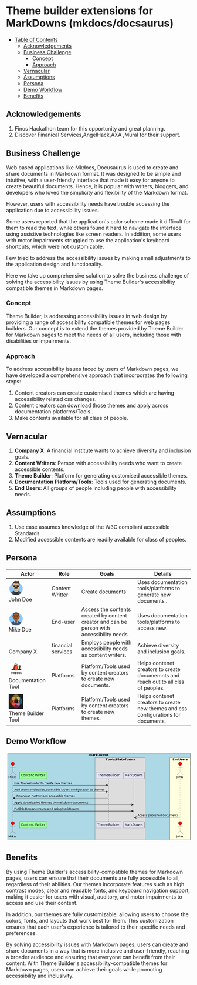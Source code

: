 # Theme builder extensions for MarkDowns (mkdocs/docsaurus)


  - [Table of Contents](#table-of-contents)
    - [Acknowledgements](#acknowledgements)
    - [Business Challenge](#business-challenge)
        - [Concept](#concept)
        - [Approach](#approach)
    - [Vernacular](#vernacular)
    - [Assumptions](#assumptions)
    - [Persona](#persona)
    - [Demo Workflow](#todo)    
    - [Benefits](#benefits)
  


## Acknowledgements

1. Finos Hackathon team for this opportunity and great planning.
2. Discover Finanical Services,AngelHack,AXA ,Mural for their support.

## Business Challenge

Web based applications like Mkdocs, Docusaurus is used to create and share documents in Markdown format. 
It was designed to be simple and intuitive, with a user-friendly interface that made it easy for anyone to create beautiful documents.
Hence, it is popular with writers, bloggers, and developers who loved the simplicity and flexibility of the Markdown format. 

However, users with accessibility needs have trouble accessing the application due to accessibility issues.

Some users reported that the application's color scheme made it difficult for them to read the text, while others found it hard to navigate the interface using assistive technologies like screen readers. 
In addition, some users with motor impairments struggled to use the application's keyboard shortcuts, which were not customizable.

Few tried to address the accessibility issues by making small adjustments to the application design and functionality.

Here we take up comprehensive solution to solve the business challenge of solving the accessibility issues by using Theme Builder's accessibility compatible themes in Markdown pages. 

### Concept
Theme Builder, is addressing accessibility issues in web design by providing a range of accessibility compatible themes for web pages builders. 
Our concept is to extend the themes provided by Theme Builder for Markdown pages to meet the needs of all users, including those with disabilities or impairments.


### Approach
To address accessibility issues faced by users of Markdown pages, we have developed a comprehensive approach that incorporates the following steps:

1. Content creators can create customised themes which are having accessibility related css changes.
2. Content creators can download those themes and apply across documentation platforms/Tools .
3. Make contents available for all class of people.

## Vernacular

1. **Company X**: A financial institute wants to achieve diversity and inclusion goals.
2. **Content Writers**: Person with accessibility needs who want to create accessible contents.
3. **Theme Builder**: Platform for generating customised accessible themes.
4. **Documentation Platform/Tools**: Tools used for generating documents.
5. **End Users**: All groups of people including people with accessibility needs.


## Assumptions

1. Use case assumes knowledge of the W3C compliant accessible Standards 
2. Modified accessible contents are readily available for class of peoples.


## Persona

| Actor                                                                                 | Role | Goals                                                                                     | Details                                                                            |
|---------------------------------------------------------------------------------------| --- |-------------------------------------------------------------------------------------------|------------------------------------------------------------------------------------|
| <img src="./images/john.png" width="40" height="40"> <br> John Doe                    | Content Writter | Create documents                                                                          | Uses documentation tools/platforms to generate new documents  .                    |
| <img src="./images/mike.png" width="40" height="40"> <br> Mike Doe                    | End-user | Access the contents created by content creator and can be person with accessibility needs | Uses documentation tools/platforms to access new.                                  |
| <br>Company X                                                                         | financial services | Employs people with  accessibility needs as content writers.                              | Achieve diversity and inclusion goals.                                             |
| <img src="./images/Mkdocs_tool.png" width="40" height="40">  <br>Documentation Tool   | Platforms | Platform/Tools used by content creators to create new documents.                          | Helps contenet creators to create documemnts and reach out to all clss of peoples. |
| <img src="./images/Theme_Builder.png" width="40" height="40">  <br>Theme Builder Tool | Platforms | Platform/Tools used by content creators to create new themes.                             | Helps contenet creators to create new themes and css configurations for documents. |

## Demo Workflow
![Demo Workflow](./images/Usecase_sequence_diagrams.png)


## Benefits
By using Theme Builder's accessibility-compatible themes for Markdown pages, users can ensure that their documents are fully accessible to all, regardless of their abilities. Our themes incorporate features such as high contrast modes, clear and readable fonts, and keyboard navigation support, making it easier for users with visual, auditory, and motor impairments to access and use their content.

In addition, our themes are fully customizable, allowing users to choose the colors, fonts, and layouts that work best for them. This customization ensures that each user's experience is tailored to their specific needs and preferences.

By solving accessibility issues with Markdown pages, users can create and share documents in a way that is more inclusive and user-friendly, reaching a broader audience and ensuring that everyone can benefit from their content. With Theme Builder's accessibility-compatible themes for Markdown pages, users can achieve their goals while promoting accessibility and inclusivity.

